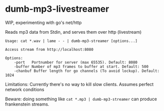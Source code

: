 # dumb-mp3-livestreamer
WIP, experimenting with go's net/http

Reads mp3 data from Stdin, and serves them over http (livestream)

```
Usage: cat *.wav | lame - - | dumb-mp3-streamer [options...]

Access stream from http://localhost:8080

Options:
	-port 	Portnumber for server (max 65535). Default: 8080
	-buffer Number of mp3 frames to buffer at start. Default: 500
	-chanbuf Buffer length for go channels (To avoid lockup). Default: 1024

```

Limitations: Currently there's no way to kill slow clients. Assumes perfect network conditions

Beware: doing something like `cat *.mp3 | dumb-mp3-streamer` can produce frankenstein streams.
